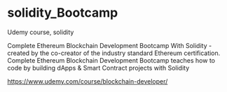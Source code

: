 # solidity_Bootcamp
Udemy course, solidity

Complete Ethereum Blockchain Development Bootcamp With Solidity - created by the co-creator of the industry standard Ethereum certification.
Complete Ethereum Blockchain Development Bootcamp teaches how to code by building dApps & Smart Contract projects with Solidity

https://www.udemy.com/course/blockchain-developer/
